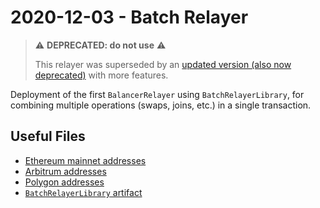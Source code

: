 # 2020-12-03 - Batch Relayer

> ⚠️ **DEPRECATED: do not use** ⚠️
>
> This relayer was superseded by an [updated version (also now deprecated)](../20220720-batch-relayer-v3) with more features.

Deployment of the first `BalancerRelayer` using `BatchRelayerLibrary`, for combining multiple operations (swaps, joins, etc.) in a single transaction.

## Useful Files

- [Ethereum mainnet addresses](./output/mainnet.json)
- [Arbitrum addresses](./output/arbitrum.json)
- [Polygon addresses](./output/polygon.json)
- [`BatchRelayerLibrary` artifact](./artifact/BatchRelayerLibrary.json)
